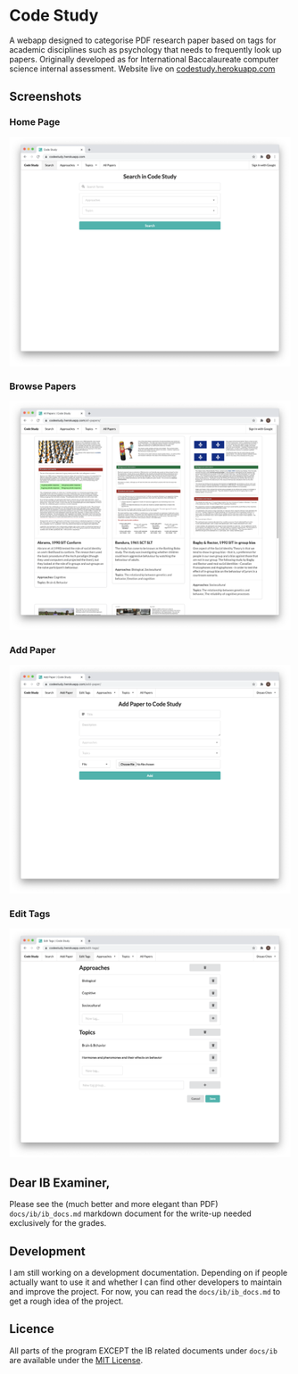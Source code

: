 # Code Study
A webapp designed to categorise PDF research paper based on tags for academic disciplines such as psychology that needs to frequently look up papers. Originally developed as for International Baccalaureate computer science internal assessment. Website live on [codestudy.herokuapp.com](https://codestudy.herokuapp.com)

## Screenshots

### Home Page
![Home Page](docs/img/home%20page.png)

### Browse Papers
![All Papers Page](docs/img/all%20papers%20page.png)

### Add Paper
![Add Paper Page](docs/img/add%20paper%20page.png)

### Edit Tags
![Edit Tags Page](docs/img/edit%20tags%20page.png)

## Dear IB Examiner, 
Please see the (much better and more elegant than PDF) `docs/ib/ib_docs.md` markdown document for the write-up needed exclusively for the grades. 

## Development
I am still working on a development documentation. Depending on if people actually want to use it and whether I can find other developers to maintain and improve the project. For now, you can read the `docs/ib/ib_docs.md` to get a rough idea of the project. 

## Licence
All parts of the program EXCEPT the IB related documents under `docs/ib` are available under the [MIT License](https://de0ch.mit-license.org/).

